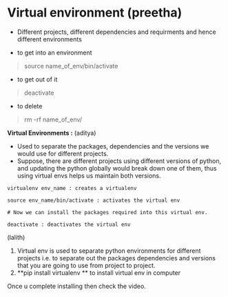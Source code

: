 

# Virtual environment (preetha)

- Different projects, different dependencies and requirments and hence different environments

- to get into an environment
> source name_of_env/bin/activate

-  to get out of it
> deactivate

- to delete
> rm -rf name_of_env/

**Virtual Environments :** (aditya)

* Used to separate the packages, dependencies and the versions we would use for different projects.
* Suppose, there are different  projects using different versions of python, and updating the python globally would break down one of them, thus using virtual envs helps us maintain both versions.

```python3
virtualenv env_name : creates a virtualenv

source env_name/bin/activate : activates the virtual env

# Now we can install the packages required into this virtual env.

deactivate : deactivates the virtual env
```

(lalith)
1. Virtual env is used to separate python environments for different projects i.e. to separate out the packages dependencies and versions that you are going to use from project to project.
2. **pip install virtualenv ** to install virtual env in computer <!--if installed then ignore-->

Once u complete installing then check the video.

